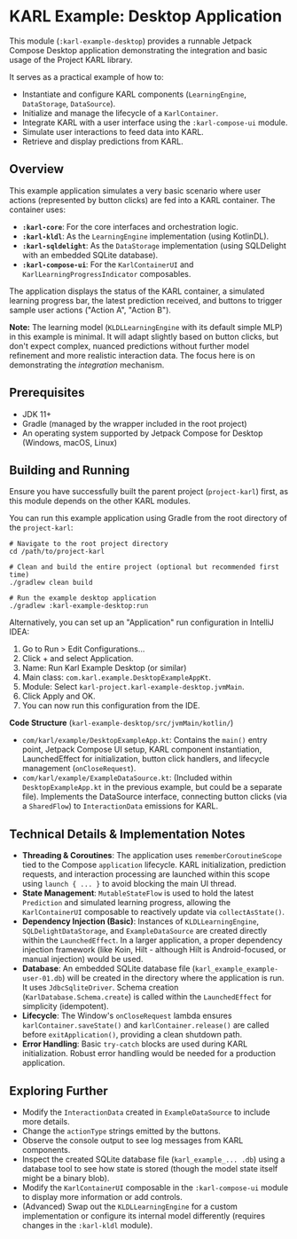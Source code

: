 # KARL Example: Desktop Application

This module (`:karl-example-desktop`) provides a runnable Jetpack Compose Desktop application demonstrating the integration and basic usage of the Project KARL library.

It serves as a practical example of how to:

*   Instantiate and configure KARL components (`LearningEngine`, `DataStorage`, `DataSource`).
*   Initialize and manage the lifecycle of a `KarlContainer`.
*   Integrate KARL with a user interface using the `:karl-compose-ui` module.
*   Simulate user interactions to feed data into KARL.
*   Retrieve and display predictions from KARL.

## Overview

This example application simulates a very basic scenario where user actions (represented by button clicks) are fed into a KARL container. The container uses:

*   **`:karl-core`**: For the core interfaces and orchestration logic.
*   **`:karl-kldl`**: As the `LearningEngine` implementation (using KotlinDL).
*   **`:karl-sqldelight`**: As the `DataStorage` implementation (using SQLDelight with an embedded SQLite database).
*   **`:karl-compose-ui`**: For the `KarlContainerUI` and `KarlLearningProgressIndicator` composables.

The application displays the status of the KARL container, a simulated learning progress bar, the latest prediction received, and buttons to trigger sample user actions ("Action A", "Action B").

**Note:** The learning model (`KLDLLearningEngine` with its default simple MLP) in this example is minimal. It will adapt slightly based on button clicks, but don't expect complex, nuanced predictions without further model refinement and more realistic interaction data. The focus here is on demonstrating the *integration* mechanism.

## Prerequisites

*   JDK 11+
*   Gradle (managed by the wrapper included in the root project)
*   An operating system supported by Jetpack Compose for Desktop (Windows, macOS, Linux)

## Building and Running

Ensure you have successfully built the parent project (`project-karl`) first, as this module depends on the other KARL modules.

You can run this example application using Gradle from the root directory of the `project-karl`:

```pgsql
# Navigate to the root project directory
cd /path/to/project-karl

# Clean and build the entire project (optional but recommended first time)
./gradlew clean build

# Run the example desktop application
./gradlew :karl-example-desktop:run
```

Alternatively, you can set up an "Application" run configuration in IntelliJ IDEA:
1. Go to Run > Edit Configurations...
2. Click + and select Application.
3. Name: Run Karl Example Desktop (or similar)
4. Main class: `com.karl.example.DesktopExampleAppKt`.
5. Module: Select `karl-project.karl-example-desktop.jvmMain`.
6. Click Apply and OK.
7. You can now run this configuration from the IDE.

**Code Structure** (`karl-example-desktop/src/jvmMain/kotlin/`)
- `com/karl/example/DesktopExampleApp.kt`: Contains the `main()` entry point, Jetpack Compose UI setup, KARL component instantiation, LaunchedEffect for initialization, button click handlers, and lifecycle management (`onCloseRequest`).
- `com/karl/example/ExampleDataSource.kt`: (Included within `DesktopExampleApp.kt` in the previous example, but could be a separate file). Implements the DataSource interface, connecting button clicks (via a `SharedFlow`) to `InteractionData` emissions for KARL.

## Technical Details & Implementation Notes

- **Threading & Coroutines**: The application uses `rememberCoroutineScope` tied to the Compose `application` lifecycle. KARL initialization, prediction requests, and interaction processing are launched within this scope using `launch { ... }` to avoid blocking the main UI thread.
- **State Management**: `MutableStateFlow` is used to hold the latest `Prediction` and simulated learning progress, allowing the `KarlContainerUI` composable to reactively update via `collectAsState()`.
- **Dependency Injection (Basic)**: Instances of `KLDLLearningEngine`, `SQLDelightDataStorage`, and `ExampleDataSource` are created directly within the `LaunchedEffect`. In a larger application, a proper dependency injection framework (like Koin, Hilt - although Hilt is Android-focused, or manual injection) would be used.
- **Database**: An embedded SQLite database file (`karl_example_example-user-01.db`) will be created in the directory where the application is run. It uses `JdbcSqliteDriver`. Schema creation (`KarlDatabase.Schema.create`) is called within the `LaunchedEffect` for simplicity (idempotent).
- **Lifecycle**: The Window's `onCloseRequest` lambda ensures `karlContainer.saveState()` and `karlContainer.release()` are called before `exitApplication()`, providing a clean shutdown path.
- **Error Handling**: Basic `try-catch` blocks are used during KARL initialization. Robust error handling would be needed for a production application.

## Exploring Further
- Modify the `InteractionData` created in `ExampleDataSource` to include more details.
- Change the `actionType` strings emitted by the buttons.
- Observe the console output to see log messages from KARL components.
- Inspect the created SQLite database file (`karl_example_... .db`) using a database tool to see how state is stored (though the model state itself might be a binary blob).
- Modify the `KarlContainerUI` composable in the `:karl-compose-ui` module to display more information or add controls.
- (Advanced) Swap out the `KLDLLearningEngine` for a custom implementation or configure its internal model differently (requires changes in the `:karl-kldl` module).